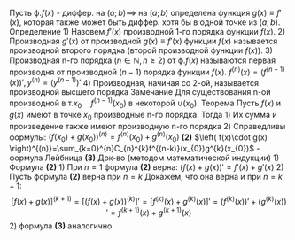 Пусть ф.$f(x)$ - диффер. на $(a;b)\implies$ на $(a;b)$ определена функция $g(x)\equiv f'(x)$, которая также может быть диффер. хотя бы в одной точке из $(a;b)$.
Определение
	1) Назовем $f'(x)$ производной 1-го порядка функции $f(x)$.
	2) Производная $g'(x)$ от производной $g(x)\equiv f'(x)$ функции $f(x)$ называется производной второго порядка (второй производной функции $f(x)$).
	3) Производная n-го порядка $(n\in \mathbb{N},n\geq2)$ от ф.$f(x)$ называются первая производня от производной $(n - 1)$ порядка функции $f(x)$. $f^{(n)}(x)=(f^{(n-1)}(x))',y^{(n)}=(y^{(n-1)})'$
	4) Производная, начиная со 2-ой, называется производной высшего порядка
Замечание
	Для существования n-ой производной в т.$x_{0}\quad f^{(n-1)}(x_{0})$ в некоторой $\cup(x_{0})$.
Теорема
	Пусть
		$f(x)$ и $g(x)$ имеют в точке $x_{0}$ производные n-го порядка.
	Тогда
		1) Их сумма и произведение также имеют производную n-го порядка
		2) Справедливы формулы:
			$(f(x_{0})+g(x_{0}))^{(n)}=f^{(n)}(x_{0})+g^{(n)}(x_{0})$ **(2)**
			$\left( f(x)\cdot g(x) \right)^{(n)}=\sum_{k=0}^{n}C_{n}^{k}f^{(n-k)}(x_{0})g^{k}(x_{0})$ - формула Лейбница **(3)**
Док-во (методом математической индукции)
	1) Формула **(2)**
		1) При $n=1$ формула **(2)** верна: $(f(x)+g(x))'=f'(x)+g'(x)$
		2) Пусть формула **(2)** верна при $n=k$
		Докажем, что она верна и при $n=k+1$: $$
\left[ f(x)+g(x) \right]^{(k+1)}=
\left[ (f(x)+g(x))^{(k)} \right]'=
\left[ f^{(k)}(x)+g^{(k)}(x)   \right]'=
(f^{(k)} (x))'+(g^{(k)} (x))'=
f^{(k+1)}(x)+g^{(k+1)}(x)  
$$
	2) формула **(3)** аналогично